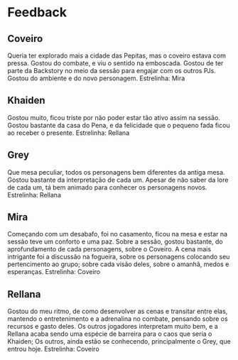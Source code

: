 # Feedback
## Coveiro
Queria ter explorado mais a cidade das Pepitas, mas o coveiro estava com pressa. Gostou do combate, e viu o sentido na emboscada. Gostou de ter parte da Backstory no meio da sessão para engajar com os outros PJs. Gostou do ambiente e do novo personagem.
Estrelinha: Mira

## Khaiden
Gostou muito, ficou triste por não poder estar tão ativo assim na sessão. Gostou bastante da casa do Pena, e da felicidade que o pequeno fada ficou ao receber o presente.
Estrelinha: Rellana

## Grey
Que mesa peculiar, todos os personagens bem diferentes da antiga mesa. Gostou bastante da interpretação de cada um. Apesar de não saber da lore de cada um, tá bem animado para conhecer os personagens novos. 
Estrelinha: Rellana

## Mira
Começando com um desabafo, foi no casamento, ficou na mesa e estar na sessão teve um conforto e uma paz. Sobre a sessão, gostou bastante, do aprofundamento de cada personagens, sobre o Coveiro. A cena mais intrigante foi a discussão na fogueira, sobre os personagens colocando seu pertencimento ao grupo; sobre cada visão deles, sobre o amanhã, medos e esperanças.
Estrelinha: Coveiro

## Rellana
Gostou do meu ritmo, de como desenvolver as cenas e transitar entre elas, mantendo o entretenimento e a adrenalina no combate, pensando sobre os recursos e gasto deles. Os outros jogadores interpretam muito bem, e a Rellana acaba sendo uma espécie de barreira para o caos que seria o Khaiden; Os outros, ainda estão se conhecendo, principalmente o Grey, que entrou hoje.
Estrelinha: Coveiro